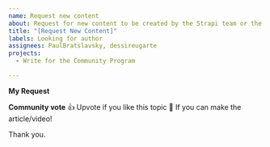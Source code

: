 ```yaml
---
name: Request new content
about: Request for new content to be created by the Strapi team or the community
title: "[Request New Content]"
labels: Looking for author
assignees: PaulBratslavsky, dessireugarte
projects: 
  - Write for the Community Program

---
```


**My Request**
<!--
Hello 👋 

Before you start, please make sure your issue is understandable and reproducible.
To make your issue readable make sure you use valid Markdown syntax.

Please explain clearly what article would you like to see.
-->

**Community vote**
👍 Upvote if you like this topic
🚀 If you can make the article/video!

Thank you.
